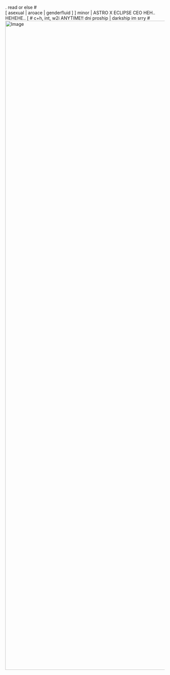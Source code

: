   . read or else #    
            [  asexual | aroace | genderfluid  ]                                                                                      ] minor | ASTRO X ECLIPSE CEO HEH.. HEHEHE.. [                                                                                # c+h, int, w2i ANYTIME!! dni proship | darkship im srry #                                                                      <img width="2048" height="2048" alt="Image" src="https://github.com/user-attachments/assets/773eaf4c-16a4-4fbd-bf0d-50906f1e67a0" />
